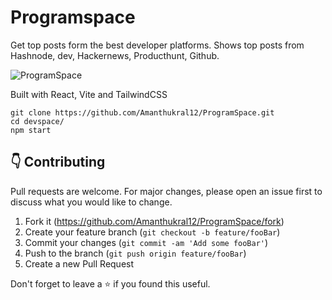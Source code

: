 # Programspace

Get top posts form the best developer platforms.
Shows top posts from Hashnode, dev, Hackernews, Producthunt, Github.

![ProgramSpace](https://user-images.githubusercontent.com/47064923/148267546-a10e76a5-5a7e-4255-ba42-401775dd07f0.jpg)

Built with React, Vite and TailwindCSS

```shell
git clone https://github.com/Amanthukral12/ProgramSpace.git
cd devspace/
npm start
```

## 👇 Contributing

Pull requests are welcome. For major changes, please open an issue first to discuss what you would like to change.

1. Fork it (<https://github.com/Amanthukral12/ProgramSpace/fork>)
2. Create your feature branch (`git checkout -b feature/fooBar`)
3. Commit your changes (`git commit -am 'Add some fooBar'`)
4. Push to the branch (`git push origin feature/fooBar`)
5. Create a new Pull Request

Don't forget to leave a ⭐ if you found this useful.
